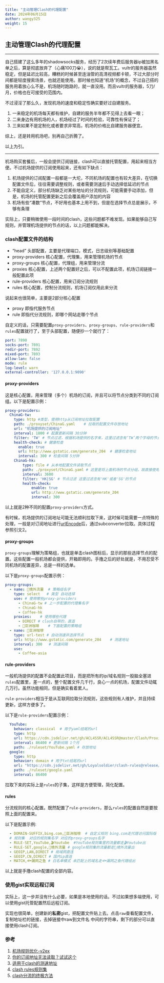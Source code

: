 ```yaml
---
title: "主动管理Clash的代理配置"
date: 2024年06月15日
author: wangy325
weight: 15
---
```


## 主动管理Clash的代理配置

---

自己搭建了这么多年的shadowsocks服务，经历了2次续年费后服务器ip被加黑名单之后，算是彻底放弃了（心痛100刀😭），说的就是帮瓦工。vultr的服务器虽然稳定，但是延迟比较高，糟糕的时候甚至连油管的高清视频都卡顿，不过大部分时间都是轻度搜索场景，也就还能使用。那时候也知道“机场”的概念，不过自己搭的服务用着放心么不是，机场随时跑路的，就一直没用。而且vultr的服务器，5刀/月，价格也在可接受的范围内。

不过浸淫了那么久，发现机场的速度和稳定性确实要好过自建服务。

1. 一来稳定的机场每天都有维护，自建的服务半年都不见得上去看一眼；
2. 二来身边有用机场的人，机场经过了时间的检验，可靠性有保证了；
3. 三来如果不是定制化或者要求非常高，机场的价格比自建服务器便宜。

综上，还是转用机场吧，别再自己折腾了。

以上为引。

---

机场购买套餐后，一般会提供订阅链接，clash可以直接托管配置，用起来相当方便。不过机场提供的订阅使用起来，还有如下缺点：

1. 机场提供的订阅配置一般都是一大坨，不同机场的配置也有较大差异，在切换配置文件后，往往需要调整规则，或者需要测速后手动选择低延迟的节点
2. 不能自定义，部分机场缺乏对某些地址的分流规则，可能需要手动添加，但是，机场的托管配置更新之后会覆盖用户添加的内容
3. 机场有些“凑数”节点，不好用也基本上用不到，但是在选择节点总是展示，不够有条理

实际上，只要稍微使用一段时间的clash，这些问题都不难发现。如果能够自己写规则，并管理机场提供的节点的话，以上问题都能解决。

### clash配置文件的结构

- “head” 头部配置，主要是代理端口，模式，日志级别等基础配置
- proxy-providers 核心配置，代理集，用来管理机场的节点
- proxy-groups 核心配置，代理组，用来管理分流
- proxies 核心配置，上述两个配置好之后，可以不配置此项，机场订阅链接一般配置此项
- rule-providers 核心配置，用来订阅分流规则
- rules 核心配置，控制分流规则，机场订阅仅用此来分流

说起来也很简单，主要是2部分核心配置

- proxy 即指代服务节点
- rule 即指代分流规则，即哪个网站走哪个节点

自定义的话，只需要配置`proxy-providers`、`proxy-groups`、`rule-providers`和`rules`配置就行了，至于头部配置，随便抄一个就行了：

```yaml
port: 7890
socks-port: 7891
redir-port: 7892
mixed-port: 7893
allow-lan: false
mode: rule
log-level: warn
external-controller: '127.0.0.1:9090'
```

####  proxy-providers

这是核心配置，用来管理（多个）机场的订阅，并且可以将节点分类到不同的订阅组。以下是配置示例：

```yaml
proxy-providers:
  ChinaG-tw:
    type: http #类型，使用http从订阅地址拉取配置
    path: ./proxyset/ChinaG.yaml    # 拉取的配置文件存放地址
    url: "机场提供的订阅地址"
    interval: 1800 # 配置更新间隔 30分钟
    filter: 'TW' # 节点过滤，根据机场提供的名字来，这里过滤含有‘TW’两个字母的节点
    health-check: # 健康检查
      enable: true
      url: http://www.gstatic.com/generate_204  # 健康检查地址
      interval: 300 # 检查间隔 5分钟
    ChinaG-hk:
        type: file # 从本地配置文件读取节点
        path: ./proxyset/ChinaG.yaml # 这里是将上面机场的节点分组，故直接使用上面拉取的配置
        interval: 3600 
        filter: 'HK|SG' # 节点过滤 这里过滤含有'HK'或者'SG'的节点
        health-check:
            enable: true
            url: http://www.gstatic.com/generate_204
            interval: 300
```

以上就是2种不同的配置`proxy-providers`方式。

有时候，机场提供的订阅地址可能无法顺利拉取下来，这时候可能需要一点特殊的处理，一般是对订阅地址进行[urlEncode](https://www.urlencoder.org/)后，通过subconverter拉取。具体过程参照引文2。

#### proxy-groups

`proxy-groups`理解为策略组，也就是单击clash图标后，显示的那些选择节点的配置。这些配置一般机场都会提供，开箱即用的。手撸之后的好处就是，不用忍受不同机场的配置差异，总是一样的选单。

以下是`proxy-groups`配置示例：

```yaml
proxy-groups:
  - name: 🎯境外流量  # 策略组名字
    type: select   # 类型 自动选择
    use: # 使用哪些proxy-providers
      - ChinaG-tw # 上一步配置的代理集名字
      - ChinaG-hk
      - Coffee-hk
    proxies:    # 使用哪些代理
      - DIRECT # clash自带的，直连
      - 🥤亚洲咖啡    # 下面配置的策略组
  - name: 🥤亚洲咖啡
    type: url-test # 自动测速并选择节点
    url: http://www.gstatic.com/generate_204    # 测速地址
    interval: 300   # 测速间隔
    use:
      - Coffee-asia 
```

#### rule-providers

一般机场提供的配置不会配置此项目，而是把所有的ip/域名规则一股脑全塞进`rules`配置里，差一点的，整个配置文件几千行，良心一点的机场，配置文件动辄几万行。虽然功能相同，但是确实看着累人。

`rule-providers`相当于是从互联网拉取分流规则，这些规则有人维护，并且持续更新，这样方便多了。

以下是`rule-providers`配置示例：

```yaml
  YouTube:
    behavior: classical  # 用于yaml结尾的url
    type: http 
    url: https://cdn.jsdelivr.net/gh/ACL4SSR/ACL4SSR@master/Clash/Providers/Ruleset/YouTube.yaml # 规则地址
    interval: 86400 # 更新间隔 1个月
    path: ./ruleset/YouTube.yaml # 存放地址
  google:
    type: http
    behavior: domain # 用于txt结尾的url
    url: "https://cdn.jsdelivr.net/gh/Loyalsoldier/clash-rules@release/google.txt"
    path: ./ruleset/google.yaml
    interval: 86400
```

拉取下来的实际上是`rules`的子集，这样是方便管理，简化配置。

#### rules

分流规则的核心配置。既然配置了`rule-providers`，那么`rules`的配置自然是要按照上面的配置来。

以下是配置示例:

```yaml
  - DOMAIN-SUFFIX,bing.com,🥤亚洲咖啡  # 自定义规则 bing.com走代理访问国际版
  # 规则集  对应的规则集名字 对应的proxy-groups名字
  - RULE-SET,YouTube,🎬️Youtube  #YouTube规则集里的流量都走🎬️Youtube出
  - RULE-SET,google,🎯境外流量 # google规则集的流量都走🎯境外流量出
  - GEOIP,LAN,DIRECT # 局域网直连
  - GEOIP,CN,DIRECT # 国内ip直连
  - MATCH,🐟漏网之鱼 # 白名单模式 未匹配上的域名走🐟漏网之鱼代理组出
```

以上就是手撸clash配置的全部内容。

### 使用gist实现远程订阅

实际上，这一步并没有什么必要，如果是本地使用的话。不过如果想多端使用，可以使用gist托管配置然后远程订阅。

实现也很简单，创建新的**私密**gist，把配置文件贴上去。点击`raw`查看配置文件，复制地址栏的链接，去掉链接中raw到文件名
中间的字符串，剩下的部分可以直接使用clash订阅。


### 参考

1. [机场规则优化-v2ex](https://cn.v2ex.com/t/964122)
2. [你的订阅地址无法读取？试试这个](https://limbopro.com/archives/subconverter.html#%E4%BD%BF%E7%94%A8%E7%9A%84%E5%88%86%E6%B5%81%E8%A7%84%E5%88%99/%E7%AD%96%E7%95%A5%E5%8F%8A%E8%84%9A%E6%9C%AC%E8%AF%B4%E6%98%8E%EF%BC%88%E5%BF%85%E7%9C%8B%EF%BC%89)
3. [适用于clash的测速地址](https://www.skyqian.com/archives/clash-testlink.html)
4. [clash rules规则集](https://github.com/Loyalsoldier/clash-rules)
5. [clash分流的终极方法](https://jamesdaily.life/rule-proxy-provider)

